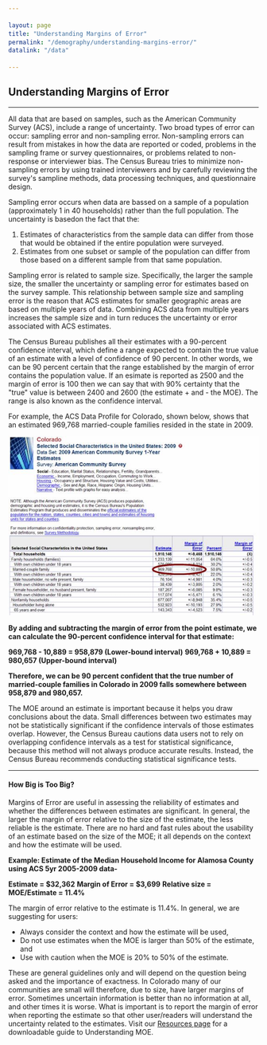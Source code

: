 ```yaml
---

layout: page
title: "Understanding Margins of Error"
permalink: "/demography/understanding-margins-error/"
datalink: "/data"

---
```


## Understanding Margins of Error

- - -

All data that are based on samples, such as the American Community Survey (ACS), include a range of uncertainty. Two broad types of error can occur: sampling error and non-sampling error. Non-sampling errors can result from mistakes in how the data are reported or coded, problems in the sampling frame or survey questionnaires, or problems related to non-response or interviewer bias. The Census Bureau tries to minimize non-sampling errors by using trained interviewers and by carefully reviewing the survey\'s sampline methods, data processing techniques, and questionnaire design.

Sampling error occurs when data are bassed on a sample of a population (approximately 1 in 40 households) rather than the full population. The uncertainty is basedon the fact that the:

1. Estimates of characteristics from the sample data can differ from those that would be obtained if the entire population were surveyed.
2. Estimates from one subset or sample of the population can differ from those based on a different sample from that same population.

Sampling error is related to sample size. Specifically, the larger the sample size, the smaller the uncertainty or sampling error for estimates based on the survey sample. This relationship between sample size and sampling error is the reason that ACS estimates for smaller geographic areas are based on multiple years of data. Combining ACS data from multiple years increases the sample size and in turn reduces the uncertainty or error associated with ACS estimates.

The Census Bureau publishes all their estimates with a 90-percent confidence interval, which define a range expected to contain the true value of an estimate with a level of confidence of 90 percent. In other words, we can be 90 percent certain that the range established by the margin of error contains the population value. If an esimate is reported as 2500 and the margin of error is 100 then we can say that with 90% certainty that the \"true\" value is between 2400 and 2600 (the estimate + and - the MOE). The range is also known as the confidence interval.

For example, the ACS Data Profile for Colorado, shown below, shows that an estimated 969,768 married-couple families resided in the state in 2009.

![Colorado ACS Data Profile](/images/moe_picture.jpeg)

**By adding and subtracting the margin of error from the point estimate, we can calculate the 90-percent confidence interval for that estimate:**

**969,768 - 10,889 = 958,879 (Lower-bound interval)**
**969,768 + 10,889 = 980,657 (Upper-bound interval)**

**Therefore, we can be 90 percent confident that the true number of married-couple families in Colorado in 2009 falls somewhere between 958,879 and 980,657.**

The MOE around an estimate is important because it helps you draw conclusions about the data. Small differences between two estimates may not be statistically significant if the confidence intervals of those estimates overlap. However, the Census Bureau cautions data users not to rely on overlapping confidence intervals as a test for statistical significance, because this method will not always produce accurate results. Instead, the Census Bureau recommends conducting statistical significance tests.

- - -

#### How Big is Too Big?

Margins of Error are useful in assessing the reliability of estimates and whether the differences between estimates are significant. In general, the larger the margin of error relative to the size of the estimate, the less reliable is the estimate. There are no hard and fast rules about the usability of an estimate based on the size of the MOE; it all depends on the context and how the estimate will be used.

**Example: Estimate of the Median Household Income for Alamosa County using ACS 5yr 2005-2009 data-**

**Estimate = $32,362**
**Margin of Error = $3,699**
**Relative size = MOE/Estimate = 11.4%**

The margin of error relative to the estimate is 11.4%. In general, we are suggesting for users:

- Always consider the context and how the estimate will be used,
- Do not use estimates when the MOE is larger than 50% of the estimate, and
- Use with caution when the MOE is 20% to 50% of the estimate.

These are general guidelines only and will depend on the question being asked and the importance of exactness. In Colorado many of our communities are small will therefore, due to size, have larger margins of error. Sometimes uncertain information is better than no information at all, and other times it is worse. What is important is to report the margin of error when reporting the estimate so that other user/readers will understand the uncertainty related to the estimates. Visit our [Resources page](/demography#resources) for a downloadable guide to Understanding MOE.